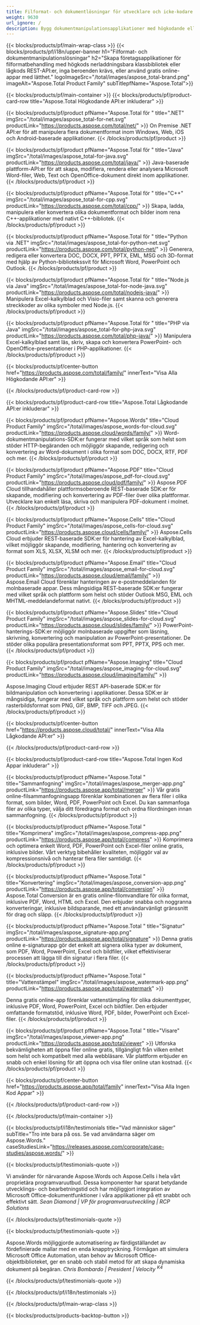 ```yaml
---
title: Filformat- och dokumentlösningar för utvecklare och icke-kodare
weight: 9630
url_ignore: /
description: Bygg dokumentmanipulationsapplikationer med högkodande eller lågkodande API:er eller använd helt enkelt plattformsoberoende appar för att visa, jämföra, inspektera eller konvertera över 100 filformat
---
```


{{< blocks/products/pf/main-wrap-class >}}
{{< blocks/products/pf/i18n/upper-banner h1="Filformat- och dokumentmanipulationslösningar" h2="Skapa företagsapplikationer för filformatbehandling med högkods nerladdningsbara klassbibliotek eller lågkods REST-API:er, inga beroenden krävs, eller använd gratis online-appar med lätthet." logoImageSrc="/total/images/aspose_total-brand.png" imageAlt="Aspose.Total Product Family" subTitlepfName="Aspose.Total">}}

{{< blocks/products/pf/main-container >}}
{{< blocks/products/pf/product-card-row title="Aspose.Total Högkodande API:er inkluderar" >}}

{{< blocks/products/pf/product pfName="Aspose.Total för " title=".NET" imgSrc="/total/images/aspose_total-for-net.svg" productLink="https://products.aspose.com/total/net/" >}}
On Premise .NET API:er för att manipulera flera dokumentformat inom Windows, Web, iOS och Android-baserade applikationer.
{{< /blocks/products/pf/product >}}

{{< blocks/products/pf/product pfName="Aspose.Total för " title="Java" imgSrc="/total/images/aspose_total-for-java.svg" productLink="https://products.aspose.com/total/java/" >}}
Java-baserade plattform-API:er för att skapa, modifiera, rendera eller analysera Microsoft Word-filer, Web, Text och OpenOffice-dokument direkt inom applikationer.
{{< /blocks/products/pf/product >}}

{{< blocks/products/pf/product pfName="Aspose.Total för " title="C++" imgSrc="/total/images/aspose_total-for-cpp.svg" productLink="https://products.aspose.com/total/cpp/" >}}
Skapa, ladda, manipulera eller konvertera olika dokumentformat och bilder inom rena C++-applikationer med nativt C++-bibliotek.
{{< /blocks/products/pf/product >}}

{{< blocks/products/pf/product pfName="Aspose.Total för " title="Python via .NET" imgSrc="/total/images/aspose_total-for-python-net.svg" productLink="https://products.aspose.com/total/python-net/" >}}
Generera, redigera eller konvertera DOC, DOCX, PPT, PPTX, EML, MSG och 3D-format med hjälp av Python-bibliotekssvit för Microsoft Word, PowerPoint och Outlook.
{{< /blocks/products/pf/product >}}

{{< blocks/products/pf/product pfName="Aspose.Total för " title="Node.js via Java" imgSrc="/total/images/aspose_total-for-node-java.svg" productLink="https://products.aspose.com/total/nodejs-java/" >}}
Manipulera Excel-kalkylblad och Visio-filer samt skanna och generera streckkoder av olika symboler med Node.js.
{{< /blocks/products/pf/product >}}

{{< blocks/products/pf/product pfName="Aspose.Total för " title="PHP via Java" imgSrc="/total/images/aspose_total-for-php-java.svg" productLink="https://products.aspose.com/total/php-java/" >}}
Manipulera Excel-kalkylblad samt läs, skriv, skapa och konvertera PowerPoint- och OpenOffice-presentationer i PHP-applikationer.
{{< /blocks/products/pf/product >}}

{{< blocks/products/pf/center-button href="https://products.aspose.com/total/family/" innerText="Visa Alla Högkodande API:er" >}}

{{< /blocks/products/pf/product-card-row >}}

{{< blocks/products/pf/product-card-row title="Aspose.Total Lågkodande API:er inkluderar" >}}

{{< blocks/products/pf/product pfName="Aspose.Words" title="Cloud Product Family" imgSrc="/total/images/aspose_words-for-cloud.svg" productLink="https://products.aspose.cloud/words/family/" >}}
Word-dokumentmanipulations-SDK:er fungerar med vilket språk som helst som stöder HTTP-begäranden och möjliggör skapande, redigering och konvertering av Word-dokument i olika format som DOC, DOCX, RTF, PDF och mer.
{{< /blocks/products/pf/product >}}

{{< blocks/products/pf/product pfName="Aspose.PDF" title="Cloud Product Family" imgSrc="/total/images/aspose_pdf-for-cloud.svg" productLink="https://products.aspose.cloud/pdf/family/" >}}
Aspose.PDF Cloud tillhandahåller plattformsoberoende REST-baserade SDK:er för skapande, modifiering och konvertering av PDF-filer över olika plattformar. Utvecklare kan enkelt läsa, skriva och manipulera PDF-dokument i molnet.
{{< /blocks/products/pf/product >}}

{{< blocks/products/pf/product pfName="Aspose.Cells" title="Cloud Product Family" imgSrc="/total/images/aspose_cells-for-cloud.svg" productLink="https://products.aspose.cloud/cells/family/" >}}
Aspose.Cells Cloud erbjuder REST-baserade SDK:er för hantering av Excel-kalkylblad, vilket möjliggör skapande, modifiering, hantering och konvertering av format som XLS, XLSX, XLSM och mer.
{{< /blocks/products/pf/product >}}

{{< blocks/products/pf/product pfName="Aspose.Email" title="Cloud Product Family" imgSrc="/total/images/aspose_email-for-cloud.svg" productLink="https://products.aspose.cloud/email/family/" >}}
Aspose.Email Cloud förenklar hanteringen av e-postmeddelanden för molnbaserade appar. Dess mångsidiga REST-baserade SDK:er fungerar med vilket språk och plattform som helst och stöder Outlook MSG, EML och MHTML-meddelandeformat nativt.
{{< /blocks/products/pf/product >}}

{{< blocks/products/pf/product pfName="Aspose.Slides" title="Cloud Product Family" imgSrc="/total/images/aspose_slides-for-cloud.svg" productLink="https://products.aspose.cloud/slides/family/" >}}
PowerPoint-hanterings-SDK:er möjliggör molnbaserade uppgifter som läsning, skrivning, konvertering och manipulation av PowerPoint-presentationer. De stöder olika populära presentationsformat som PPT, PPTX, PPS och mer.
{{< /blocks/products/pf/product >}}

{{< blocks/products/pf/product pfName="Aspose.Imaging" title="Cloud Product Family" imgSrc="/total/images/aspose_imaging-for-cloud.svg" productLink="https://products.aspose.cloud/imaging/family/" >}}

Aspose.Imaging Cloud erbjuder REST API-baserade SDK:er för bildmanipulation och konvertering i applikationer. Dessa SDK:er är mångsidiga, fungerar med vilket språk och plattform som helst och stöder rasterbildsformat som PNG, GIF, BMP, TIFF och JPEG.
{{< /blocks/products/pf/product >}}

{{< blocks/products/pf/center-button href="https://products.aspose.cloud/total/" innerText="Visa Alla Lågkodande API:er" >}}

{{< /blocks/products/pf/product-card-row >}}

{{< blocks/products/pf/product-card-row title="Aspose.Total Ingen Kod Appar inkluderar" >}}

{{< blocks/products/pf/product pfName="Aspose.Total " title="Sammanfogning" imgSrc="/total/images/aspose_merger-app.png" productLink="https://products.aspose.app/total/merger" >}}
Vår gratis online-filsammanfogningsapp förenklar kombinationen av flera filer i olika format, som bilder, Word, PDF, PowerPoint och Excel. Du kan sammanfoga filer av olika typer, välja ditt föredragna format och ordna filordningen innan sammanfogning.
{{< /blocks/products/pf/product >}}

{{< blocks/products/pf/product pfName="Aspose.Total " title="Komprimera" imgSrc="/total/images/aspose_compress-app.png" productLink="https://products.aspose.app/total/compress" >}}
Komprimera och optimera enkelt Word, PDF, PowerPoint och Excel-filer online gratis, inklusive bilder. Vårt verktyg bibehåller kvaliteten, möjliggör val av kompressionsnivå och hanterar flera filer samtidigt.
{{< /blocks/products/pf/product >}}

{{< blocks/products/pf/product pfName="Aspose.Total " title="Konvertering" imgSrc="/total/images/aspose_conversion-app.png" productLink="https://products.aspose.app/total/conversion" >}}
Aspose.Total Conversion är en gratis online-filomvandlare för olika format, inklusive PDF, Word, HTML och Excel. Den erbjuder snabba och noggranna konverteringar, inklusive bildsparande, med ett användarvänligt gränssnitt för drag och släpp.
{{< /blocks/products/pf/product >}}

{{< blocks/products/pf/product pfName="Aspose.Total " title="Signatur" imgSrc="/total/images/aspose_signature-app.png" productLink="https://products.aspose.app/total/signature" >}}
Denna gratis online e-signaturapp gör det enkelt att signera olika typer av dokument, som PDF, Word, PowerPoint, Excel och bildfiler, vilket effektiviserar processen att lägga till din signatur i flera filer.
{{< /blocks/products/pf/product >}}

{{< blocks/products/pf/product pfName="Aspose.Total " title="Vattenstämpel" imgSrc="/total/images/aspose_watermark-app.png" productLink="https://products.aspose.app/total/watermark" >}}

Denna gratis online-app förenklar vattenstämpling för olika dokumenttyper, inklusive PDF, Word, PowerPoint, Excel och bildfiler. Den erbjuder omfattande formatstöd, inklusive Word, PDF, bilder, PowerPoint och Excel-filer.
{{< /blocks/products/pf/product >}}

{{< blocks/products/pf/product pfName="Aspose.Total " title="Visare" imgSrc="/total/images/aspose_viewer-app.png" productLink="https://products.aspose.app/total/viewer" >}}
Utforska bekvämligheten att öppna filer online gratis, tillgängligt från vilken enhet som helst och kompatibelt med alla webbläsare. Vår plattform erbjuder en snabb och enkel lösning för att öppna och visa filer online utan kostnad.
{{< /blocks/products/pf/product >}}

{{< blocks/products/pf/center-button href="https://products.aspose.app/total/family" innerText="Visa Alla Ingen Kod Appar" >}}

{{< /blocks/products/pf/product-card-row >}}

{{< /blocks/products/pf/main-container >}}

{{< blocks/products/pf/i18n/testimonials title="Vad människor säger" subTitle="Tro inte bara på oss. Se vad användarna säger om Aspose.Words." caseStudiesLink="https://releases.aspose.com/corporate/case-studies/aspose.words/" >}}

{{< blocks/products/pf/testimonials-quote >}}
<p class="first">
 Vi använder för närvarande Aspose.Words och Aspose.Cells i hela vårt proprietära programvaruutbud. Dessa komponenter har sparat betydande utvecklings- och bearbetningstid och har möjliggjort integration av Microsoft Office-dokumentfunktioner i våra applikationer på ett snabbt och effektivt sätt.
 <em>
  Sean Diamond | VP för programvaruutveckling | RCP Solutions
 </em>
</p>

{{< /blocks/products/pf/testimonials-quote >}}

{{< blocks/products/pf/testimonials-quote >}}
<p class="second">
 Aspose.Words möjliggjorde automatisering av färdigställandet av fördefinierade mallar med en enda knapptryckning. Förmågan att simulera Microsoft Office Automation, utan behov av Microsoft Office-objektbiblioteket, ger en snabb och stabil metod för att skapa dynamiska dokument på begäran.
 <em>
  Chris Bombardo | President | Velocity
  <sup>
   K4
  </sup>
 </em>
</p>

{{< /blocks/products/pf/testimonials-quote >}}

{{< /blocks/products/pf/i18n/testimonials >}}

{{< /blocks/products/pf/main-wrap-class >}}

{{< blocks/products/products-backtop-button >}}


